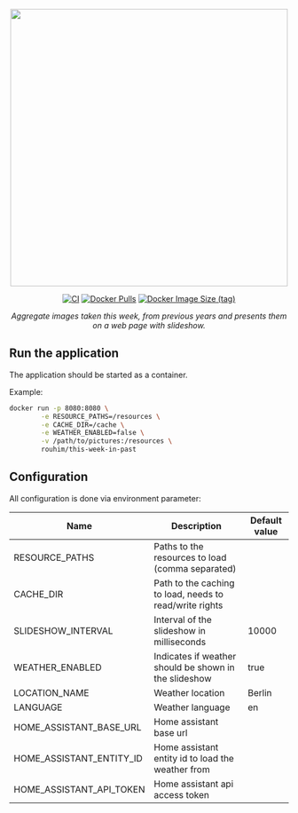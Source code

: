 <p align="center">
  <img src="https://raw.githubusercontent.com/RouHim/this-week-in-past/main/banner.png" width="500">
</p>

<p align="center">
    <a href="https://github.com/RouHim/this-week-in-past/actions/workflows/build-image.yaml"><img src="https://github.com/RouHim/this-week-in-past/actions/workflows/build-image.yaml/badge.svg" alt="CI"></a>
    <a href="https://hub.docker.com/r/rouhim/this-week-in-past"><img alt="Docker Pulls" src="https://img.shields.io/docker/pulls/rouhim/this-week-in-past"></a>
    <a href="https://hub.docker.com/r/rouhim/this-week-in-past/tags"><img alt="Docker Image Size (tag)" src="https://img.shields.io/docker/image-size/rouhim/this-week-in-past/latest"></a>
</p>

<p align="center">
    <i>Aggregate images taken this week, from previous years and presents them on a web page with slideshow.</i>
</p>

## Run the application

The application should be started as a container.

Example:

```bash
docker run -p 8080:8080 \
        -e RESOURCE_PATHS=/resources \
        -e CACHE_DIR=/cache \
        -e WEATHER_ENABLED=false \
        -v /path/to/pictures:/resources \
        rouhim/this-week-in-past
```

## Configuration

All configuration is done via environment parameter:

| Name                     | Description                                             | Default value |
|--------------------------|---------------------------------------------------------|---------------|
| RESOURCE_PATHS           | Paths to the resources to load (comma separated)        |               |
| CACHE_DIR                | Path to the caching to load, needs to read/write rights |               |
| SLIDESHOW_INTERVAL       | Interval of the slideshow in milliseconds               | 10000         |
| WEATHER_ENABLED          | Indicates if weather should be shown in the slideshow   | true          |
| LOCATION_NAME            | Weather location                                        | Berlin        |
| LANGUAGE                 | Weather language                                        | en            |
| HOME_ASSISTANT_BASE_URL  | Home assistant base url                                 |               |
| HOME_ASSISTANT_ENTITY_ID | Home assistant entity id to load the weather from       |               |
| HOME_ASSISTANT_API_TOKEN | Home assistant api access token                         |               |
